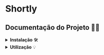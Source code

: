 # Shortly

##   Documentação do Projeto 📄👀
<details>
<summary><strong>Instalação</strong> 🛠️</summary>
 
Para rodar o projeto, primeiro clone este repositório usando o comando:

``` bash
git clone https://github.com/seu-usuario/nome-do-projeto.git
```
Em seguida, instale as dependências usando o gerenciador de pacotes de sua escolha. Recomendo o uso do npm:
  
``` bash
npm install
```
Crie um arquivo <span style="color: green"> .env </span> na raiz do projeto e defina as seguintes variáveis de ambiente:
``` env
 MONGO_URI=<URL_BASE_DA_API>
``` 
</details>


<details>
<summary><strong>Utilização</strong> 💡</summary>
    
Para rodar o projeto em um servidor de desenvolvimento, execute o seguinte comando:

``` bash
npm start
  ou
npm run dev
```

</details>
